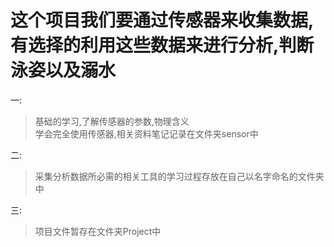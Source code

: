 # **这个项目我们要通过传感器来收集数据,有选择的利用这些数据来进行分析,判断泳姿以及溺水**
一:
>基础的学习,了解传感器的参数,物理含义  <Br/>学会完全使用传感器,相关资料笔记记录在文件夹sensor中  <Br/>

二:
>采集分析数据所必需的相关工具的学习过程存放在自己以名字命名的文件夹中  <Br/>

三:
>项目文件暂存在文件夹Project中  <Br/>
